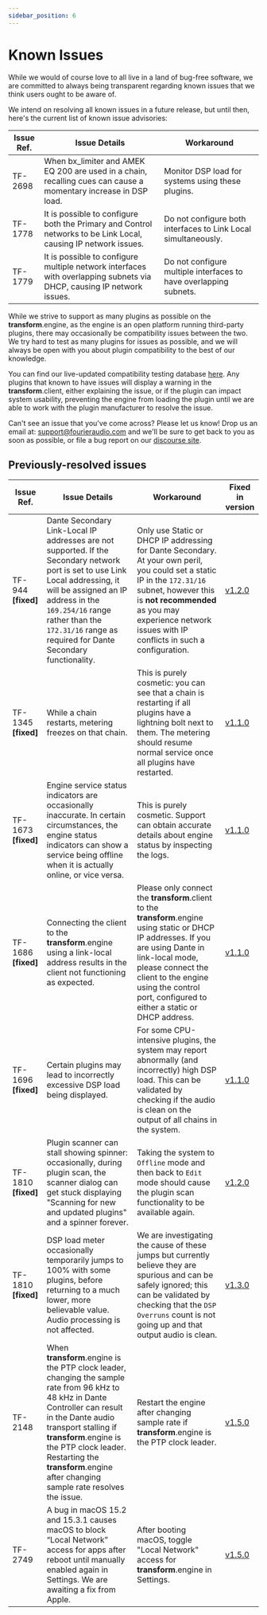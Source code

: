 ```yaml
---
sidebar_position: 6
---
```


# Known Issues

While we would of course love to all live in a land of bug-free software, we are committed to always being transparent regarding known issues that we think users ought to be aware of.

We intend on resolving all known issues in a future release, but until then, here's the current list of known issue advisories:

| Issue Ref. | Issue Details | Workaround |
| ---------- | ------------- | ---------- |
| TF-2698 | When bx\_limiter and AMEK EQ 200 are used in a chain, recalling cues can cause a momentary increase in DSP load. | Monitor DSP load for systems using these plugins. |
| TF-1778 | It is possible to configure both the Primary and Control networks to be Link Local, causing IP network issues. | Do not configure both interfaces to Link Local simultaneously. |
| TF-1779 | It is possible to configure multiple network interfaces with overlapping subnets via DHCP, causing IP network issues. | Do not configure multiple interfaces to have overlapping subnets. |


While we strive to support as many plugins as possible on the **transform**.engine, as the engine is
an open platform running third-party plugins, there may occasionally be compatibility issues between
the two. We try hard to test as many plugins for issues as possible, and we will always be open with
you about plugin compatibility to the best of our knowledge.

You can find our live-updated compatibility testing database <a
href="https://plugins.fourieraudio.com">here</a>. Any plugins that known to have issues will display
a warning in the **transform**.client, either explaining the issue, or if the plugin can impact
system usability, preventing the engine from loading the plugin until we are able to work with the
plugin manufacturer to resolve the issue.

Can't see an issue that you've come across? Please let us know! Drop us an email at:
support@fourieraudio.com and we'll be sure to get back to you as soon as possible, or file a bug
report on our [discourse site](https://discourse.fourieraudio.com).

## Previously-resolved issues
| Issue Ref. | Issue Details | Workaround | Fixed in version |
| ---------- | ------------- | ---------- | ---------------- |
| TF-944 **[fixed]**    | Dante Secondary Link-Local IP addresses are not supported. If the Secondary network port is set to use Link Local addressing, it will be assigned an IP address in the `169.254/16` range rather than the `172.31/16` range as required for Dante Secondary functionality. | Only use Static or DHCP IP addressing for Dante Secondary. At your own peril, you could set a static IP in the `172.31/16` subnet, however this is **not recommended** as you may experience network issues with IP conflicts in such a configuration.                | [v1.2.0](/downloads) |
| TF-1345 **[fixed]**   | While a chain restarts, metering freezes on that chain. | This is purely cosmetic: you can see that a chain is restarting if all plugins have a lightning bolt next to them. The metering should resume normal service once all plugins have restarted. | [v1.1.0](/downloads) |
| TF-1673 **[fixed]**   | Engine service status indicators are occasionally inaccurate. In certain circumstances, the engine status indicators can show a service being offline when it is actually online, or vice versa. | This is purely cosmetic. Support can obtain accurate details about engine status by inspecting the logs. | [v1.1.0](/downloads) |
| TF-1686 **[fixed]**   | Connecting the client to the **transform**.engine using a link-local address results in the client not functioning as expected. | Please only connect the **transform**.client to the **transform**.engine using static or DHCP IP addresses. If you are using Dante in link-local mode, please connect the client to the engine using the control port, configured to either a static or DHCP address. | [v1.1.0](/downloads) |
| TF-1696 **[fixed]**   | Certain plugins may lead to incorrectly excessive DSP load being displayed. | For some CPU-intensive plugins, the system may report abnormally (and incorrectly) high DSP load. This can be validated by checking if the audio is clean on the output of all chains in the system. | [v1.1.0](/downloads) |
| TF-1810 **[fixed]** | Plugin scanner can stall showing spinner: occasionally, during plugin scan, the scanner dialog can get stuck displaying "Scanning for new and updated plugins" and a spinner forever. | Taking the system to `Offline` mode and then back to `Edit` mode should cause the plugin scan functionality to be available again. | [v1.2.0](/downloads) |
| TF-1810 **[fixed]** | DSP load meter occasionally temporarily jumps to 100% with some plugins, before returning to a much lower, more believable value. Audio processing is not affected. | We are investigating the cause of these jumps but currently believe they are spurious and can be safely ignored; this can be validated by checking that the `DSP Overruns` count is not going up and that output audio is clean. | [v1.3.0](/downloads) |
| TF-2148 | When **transform**.engine is the PTP clock leader, changing the sample rate from 96 kHz to 48 kHz in Dante Controller can result in the Dante audio transport stalling if **transform**.engine is the PTP clock leader. Restarting the **transform**.engine after changing sample rate resolves the issue. | Restart the engine after changing sample rate if **transform**.engine is the PTP clock leader. |  [v1.5.0](/downloads)
| TF-2749 | A bug in macOS 15.2 and 15.3.1 causes macOS to block “Local Network” access for apps after reboot until manually enabled again in Settings. We are awaiting a fix from Apple. | After booting macOS, toggle "Local Network" access for **transform**.engine in Settings. | [v1.5.0](/downloads)